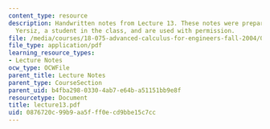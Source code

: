 ```yaml
---
content_type: resource
description: Handwritten notes from Lecture 13. These notes were prepared by Melike
  Yersiz, a student in the class, and are used with permission.
file: /media/courses/18-075-advanced-calculus-for-engineers-fall-2004/0876720c99b9aa5fff0ecd9bbe15c7cc_lecture13.pdf
file_type: application/pdf
learning_resource_types:
- Lecture Notes
ocw_type: OCWFile
parent_title: Lecture Notes
parent_type: CourseSection
parent_uid: b4fba298-0330-4ab7-e64b-a51151bb9e8f
resourcetype: Document
title: lecture13.pdf
uid: 0876720c-99b9-aa5f-ff0e-cd9bbe15c7cc
---
```


